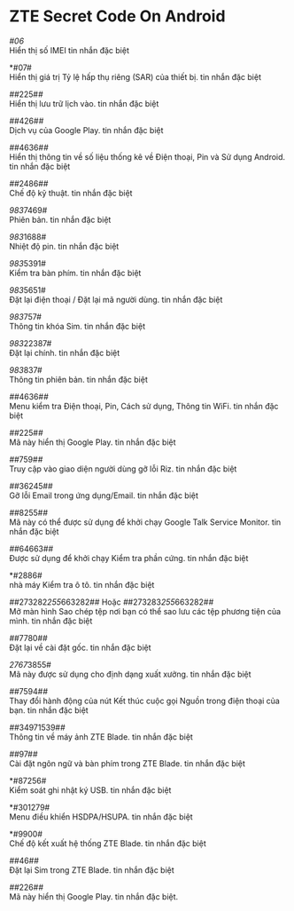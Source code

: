 ZTE Secret Code On Android 
==

*#06* <br> 
Hiển thị số IMEI tin nhắn đặc biệt

*#07# <br>
Hiển thị giá trị Tỷ lệ hấp thụ riêng (SAR) của thiết bị. tin nhắn đặc biệt

*#*#225#*#* <br>
Hiển thị lưu trữ lịch vào. tin nhắn đặc biệt

*#*#426#*#* <br>
Dịch vụ của Google Play. tin nhắn đặc biệt

*#*#4636#*#* <br>
Hiển thị thông tin về số liệu thống kê về Điện thoại, Pin và Sử dụng Android. tin nhắn đặc biệt

*#*#2486#*#* <br>
Chế độ kỹ thuật. tin nhắn đặc biệt

*983*7469# <br>
Phiên bản. tin nhắn đặc biệt

*983*1688# <br>
Nhiệt độ pin. tin nhắn đặc biệt

*983*5391# <br>
Kiểm tra bàn phím. tin nhắn đặc biệt

*983*5651# <br>
Đặt lại điện thoại / Đặt lại mã người dùng. tin nhắn đặc biệt

*983*757# <br>
Thông tin khóa Sim. tin nhắn đặc biệt

*983*22387# <br>
Đặt lại chính. tin nhắn đặc biệt

*983*837# <br>
Thông tin phiên bản. tin nhắn đặc biệt

*#*#4636#*#* <br>
Menu kiểm tra Điện thoại, Pin, Cách sử dụng, Thông tin WiFi. tin nhắn đặc biệt

*#*#225#*#* <br>
Mã này hiển thị Google Play. tin nhắn đặc biệt

*#*#759#*#* <br>
Truy cập vào giao diện người dùng gỡ lỗi Riz. tin nhắn đặc biệt

*#*#36245#*#* <br>
Gỡ lỗi Email trong ứng dụng/Email. tin nhắn đặc biệt

*#*#8255#*#* <br>
Mã này có thể được sử dụng để khởi chạy Google Talk Service Monitor. tin nhắn đặc biệt

*#*#64663#*#* <br>
Được sử dụng để khởi chạy Kiểm tra phần cứng. tin nhắn đặc biệt

*#2886# <br>
nhà máy Kiểm tra ô tô. tin nhắn đặc biệt

*#*#273282*255*663282#*#* Hoặc 
*#*#273283*255*663282#*#* <br>
Mở màn hình Sao chép tệp nơi bạn có thể sao lưu các tệp phương tiện của mình. tin nhắn đặc biệt

*#*#7780#*#* <br>
Đặt lại về cài đặt gốc. tin nhắn đặc biệt

*2767*3855# <br>
Mã này được sử dụng cho định dạng xuất xưởng. tin nhắn đặc biệt

*#*#7594#*#* <br>
Thay đổi hành động của nút Kết thúc cuộc gọi Nguồn trong điện thoại của bạn. tin nhắn đặc biệt

*#*#34971539#*#* <br>
Thông tin về máy ảnh ZTE Blade. tin nhắn đặc biệt

*#*#97#*#* <br>
Cài đặt ngôn ngữ và bàn phím trong ZTE Blade. tin nhắn đặc biệt

*#87256# <br>
Kiểm soát ghi nhật ký USB. tin nhắn đặc biệt

*#301279# <br>
Menu điều khiển HSDPA/HSUPA. tin nhắn đặc biệt

*#9900# <br>
Chế độ kết xuất hệ thống ZTE Blade. tin nhắn đặc biệt

*#*#46#*#* <br>
Đặt lại Sim trong ZTE Blade. tin nhắn đặc biệt

*#*#226#*#* <br>
Mã này hiển thị Google Play. tin nhắn đặc biệt. 





